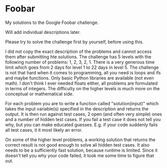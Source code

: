 # Foobar
My solutions to the Google Foobar challenge.

Will add individual descriptions later.

Please try to solve the challenge first by yourself, before using this.

I did not copy the exact description of the problems and cannot access them after submitting hte solutions. The challenge has 5 levels with the following number of problems: 1, 2, 3, 2, 1. There is a very generous time limit which goes from 2 days for level 1 to 22 days in level 5. The challenge is not that hard when it comes to programming, all you need is loops and ifs and maybe functions. Only basic Python libraries are available (not even math). I don't think I ever needed floats either, all problems are formulated in terms of integers. The difficulty on the higher levels is much more on the conceptual or mathematical side.

For each problem you are to write a function called "solution(input)" which takes the input variable(s) specified in the description and returns the output. It is then run against test cases, 2 open (and often very simple) ones and a number of hidden test cases. If you fail a test case it does not tell you why, but you can make educated guesses. E.g. if your code suddenly fails all test cases, it it most likely an error. 

On some of the higher level problems, a working solution that returns the correct result is not good enough to solve all hidden test cases. It also needs to be a sufficiently fast solution, because runtime is limited. Since it doesn't tell you why your code failed, it took me some time to figure that out.
